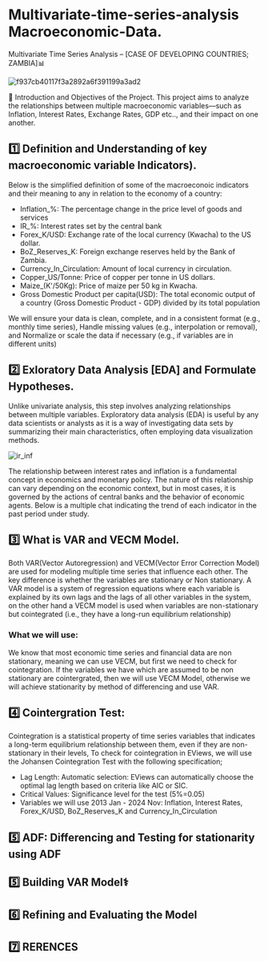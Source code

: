 # Multivariate-time-series-analysis Macroeconomic-Data.
Multivariate Time Series Analysis – [CASE OF DEVELOPING COUNTRIES; ZAMBIA]📊

![f937cb40117f3a2892a6f391199a3ad2](https://github.com/user-attachments/assets/e6ca1a05-49aa-4aff-bd87-013833702164)

📌 Introduction and Objectives of the Project.
This project aims to analyze the relationships between multiple macroeconomic variables—such as Inflation, Interest Rates, Exchange Rates, GDP etc.., and their impact on one another.

## 1️⃣ Definition and Understanding of key macroeconomic variable Indicators). 

Below is the simplified definition of some of the macroeconoic indicators and their meaning to any in relation to the economy of a country:
- Inflation_%: The percentage change in the price level of goods and services
- IR_%: Interest rates set by the central bank
- Forex_K/USD: Exchange rate of the local currency (Kwacha) to the US dollar.
- BoZ_Reserves_K: Foreign exchange reserves held by the Bank of Zambia.
- Currency_In_Circulation: Amount of local currency in circulation.
- Copper_US/Tonne: Price of copper per tonne in US dollars.
- Maize_(K'/50Kg): Price of maize per 50 kg in Kwacha.
- Gross Domestic Product per capita(USD): The total economic output of a country (Gross Domestic Product - GDP) divided by its total population

We will ensure your data is clean, complete, and in a consistent format (e.g., monthly time series), Handle missing values (e.g., interpolation or removal), and Normalize or scale the data if necessary (e.g., if variables are in different units)
  
## 2️⃣ Exloratory Data Analysis [EDA] and Formulate Hypotheses.

Unlike univariate analysis, this step involves analyzing relationships between multiple variables. Exploratory data analysis (EDA) is useful by any data scientists or analysts as it is a way of investigating data sets by summarizing their main characteristics, often employing data visualization methods. 

![ir_inf](https://github.com/user-attachments/assets/1b1ba4a2-867a-4ac2-8b21-aed3ae48be71)

The relationship between interest rates and inflation is a fundamental concept in economics and monetary policy. The nature of this relationship can vary depending on the economic context, but in most cases, it is governed by the actions of central banks and the behavior of economic agents. Below is a multiple chat indicating the trend of each indicator in the past period under study.

  
## 3️⃣ What is VAR and VECM Model.
Both VAR(Vector Autoregression) and VECM(Vector Error Correction Model) are used for modeling multiple time series that influence each other. The key difference is whether the variables are stationary or Non stationary. A VAR model is a system of regression equations where each variable is explained by its own lags and the lags of all other variables in the system, on the other hand a VECM model is used when variables are non-stationary but cointegrated (i.e., they have a long-run equilibrium relationship)

### What we will use:
We know that most economic time series and financial data are non stationary, meaning we can use VECM, but first we need to check for cointegration. If the variables we have which are assumed to be non stationary are cointergrated, then we will use VECM Model, otherwise we will achieve stationarity by method of differencing and use VAR. 
  
## 4️⃣ Cointergration Test:
Cointegration is a statistical property of time series variables that indicates a long-term equilibrium relationship between them, even if they are non-stationary in their levels, To check for cointegration in EViews, we will use the Johansen Cointegration Test with the following specification;

- Lag Length: Automatic selection: EViews can automatically choose the optimal lag length based on criteria like AIC or SIC.
- Critical Values: Significance level for the test (5%=0.05)
- Variables we will use 2013 Jan - 2024 Nov: Inflation, Interest Rates, Forex_K/USD, BoZ_Reserves_K and Currency_In_Circulation
  
## 5️⃣ ADF: Differencing and Testing for stationarity using ADF
## 5️⃣ Building VAR Model⚕️
## 6️⃣ Refining and Evaluating the Model
## 7️⃣ RERENCES






